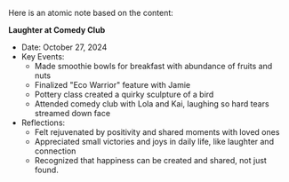 Here is an atomic note based on the content:

**Laughter at Comedy Club**

* Date: October 27, 2024
* Key Events:
	+ Made smoothie bowls for breakfast with abundance of fruits and nuts
	+ Finalized "Eco Warrior" feature with Jamie
	+ Pottery class created a quirky sculpture of a bird
	+ Attended comedy club with Lola and Kai, laughing so hard tears streamed down face
* Reflections:
	+ Felt rejuvenated by positivity and shared moments with loved ones
	+ Appreciated small victories and joys in daily life, like laughter and connection
	+ Recognized that happiness can be created and shared, not just found.